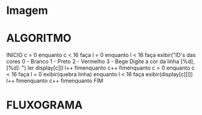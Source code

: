 # Imagem

# ALGORITMO

INICIO
c = 0
enquanto c < 16 faça
l = 0
enquanto l < 16 faça
exibir("ID's das cores 0 - Branco 1 - Preto 2 - Vermelho 3 - Bege Digite a cor da linha [%d],[%d]: ")
ler display[c][l
l++
fimenquanto
c++
fimenquanto
c = 0
enquanto c < 16 faça
l = 0
exibir(quebra linha)
enquanto l < 16 faça
exibir(display[c][l])
l++
fimenquanto
c++
fimenquanto
FIM

# FLUXOGRAMA


